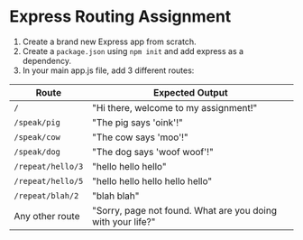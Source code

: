 # Express Routing Assignment

1. Create a brand new Express app from scratch.
2. Create a `package.json` using `npm init` and add express as a dependency.
3. In your main app.js file, add 3 different routes:

| Route             | Expected Output                                             |
| ----------------- | ----------------------------------------------------------- |
| `/`               | "Hi there, welcome to my assignment!"                       |
| `/speak/pig`      | "The pig says 'oink'!"                                      |
| `/speak/cow`      | "The cow says 'moo'!"                                       |
| `/speak/dog`      | "The dog says 'woof woof'!"                                 |
| `/repeat/hello/3` | "hello hello hello"                                         |
| `/repeat/hello/5` | "hello hello hello hello hello"                             |
| `/repeat/blah/2`  | "blah blah"                                                 |
| Any other route   | "Sorry, page not found. What are you doing with your life?" |